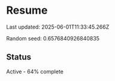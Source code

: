 # Resume

Last updated: 2025-06-01T11:33:45.266Z

Random seed: 0.6576840926840835

## Status

Active - 64% complete